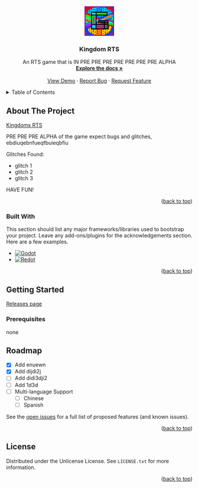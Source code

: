 <!-- Improved compatibility of back to top link: See: https://github.com/othneildrew/Best-README-Template/pull/73 -->
<a id="readme-top"></a>
<!--
*** Thanks for checking out the Best-README-Template. If you have a suggestion
*** that would make this better, please fork the repo and create a pull request
*** or simply open an issue with the tag "enhancement".
*** Don't forget to give the project a star!
*** Thanks again! Now go create something AMAZING! :D
-->



<!-- PROJECT SHIELDS -->
<!--
*** I'm using markdown "reference style" links for readability.
*** Reference links are enclosed in brackets [ ] instead of parentheses ( ).
*** See the bottom of this document for the declaration of the reference variables
*** for contributors-url, forks-url, etc. This is an optional, concise syntax you may use.
*** https://www.markdownguide.org/basic-syntax/#reference-style-links

[![Contributors][contributors-shield]][contributors-url]
[![Forks][forks-shield]][forks-url]
[![Stargazers][stars-shield]][stars-url]
[![Issues][issues-shield]][issues-url]
[![Unlicense License][license-shield]][license-url]
-->


<!-- PROJECT LOGO -->
<br />
<div align="center">
  <a href="https://github.com/Crazygiscool/kingdom-RTS">
    <img src="/assets/images/icon.png" alt="Logo" width="80" height="80">
  </a>

  <h3 align="center">Kingdom RTS</h3>

  <p align="center">
    An RTS game that is IN PRE PRE PRE PRE PRE PRE PRE ALPHA
    <br />
    <a href="https://github.com/Crazygiscool/kingdom-RTS"><strong>Explore the docs »</strong></a>
    <br />
    <br />
    <a href="https://github.com/Crazygiscool/kingdom-RTS">View Demo</a>
    &middot;
    <a href="https://github.com/Crazygiscool/kingdom-RTS/issues/new?labels=bug&template=bug-report---.md">Report Bug</a>
    &middot;
    <a href="https://github.com/Crazygiscool/kingdom-RTS/issues/new?labels=enhancement&template=feature-request---.md">Request Feature</a>
  </p>
</div>



<!-- TABLE OF CONTENTS -->
<details>
  <summary>Table of Contents</summary>
  <ol>
    <li>
      <a href="#about-the-project">About The Project</a>
      <ul>
        <li><a href="#built-with">Built With</a></li>
      </ul>
    </li>
    <li>
      <a href="#getting-started">Getting Started</a>
      <ul>
        <!-- <li><a href="#prerequisites">Prerequisites</a></li> -->
        <li><a href="#installation">Installation</a></li>
      </ul>
    </li>
    <li><a href="#usage">Usage</a></li>
    <li><a href="#roadmap">Roadmap</a></li>
    <li><a href="#contributing">Contributing</a></li>
    <li><a href="#license">License</a></li>
    <li><a href="#contact">Contact</a></li>
    <li><a href="#acknowledgments">Acknowledgments</a></li>
  </ol>
</details>



<!-- ABOUT THE PROJECT -->
## About The Project

[Kingdoms RTS](https://github.com/Crazygiscool/kingdom-RTS/blob/main/assets/images/screenshot.png)

PRE PRE PRE ALPHA of the game expect bugs and glitches, ebdiuqebnfueqfbuieqbfiu

Glitches Found:
* glitch 1
* glitch 2
* glitch 3

HAVE FUN!

<p align="right">(<a href="#readme-top">back to top</a>)</p>



### Built With

This section should list any major frameworks/libraries used to bootstrap your project. Leave any add-ons/plugins for the acknowledgements section. Here are a few examples.

* [![Godot][Godot]][Godot-url]
* [![Redot][Redot]][Redot-url]

<p align="right">(<a href="#readme-top">back to top</a>)</p>



<!-- GETTING STARTED -->
## Getting Started

[Releases page](https://github.com/Crazygiscool/kingdom-RTS/releases)

### Prerequisites

none

<!-- ROADMAP -->
## Roadmap

- [x] Add enuewn
- [x] Add dijdi2j
- [ ] Add didi3dji2
- [ ] Add 1d3d
- [ ] Multi-language Support
    - [ ] Chinese
    - [ ] Spanish

See the [open issues](https://github.com/crazygiscool/kingdom-RTS/issues) for a full list of proposed features (and known issues).

<p align="right">(<a href="#readme-top">back to top</a>)</p>

<!-- LICENSE -->
## License

Distributed under the Unlicense License. See `LICENSE.txt` for more information.

<p align="right">(<a href="#readme-top">back to top</a>)</p>



<!-- ACKNOWLEDGMENTS
## Acknowledgments

Use this space to list resources you find helpful and would like to give credit to. I've included a few of my favorites to kick things off!

* [Choose an Open Source License](https://choosealicense.com)
* [GitHub Emoji Cheat Sheet](https://www.webpagefx.com/tools/emoji-cheat-sheet)
* [Malven's Flexbox Cheatsheet](https://flexbox.malven.co/)
* [Malven's Grid Cheatsheet](https://grid.malven.co/)
* [Img Shields](https://shields.io)
* [GitHub Pages](https://pages.github.com)
* [Font Awesome](https://fontawesome.com)
* [React Icons](https://react-icons.github.io/react-icons/search)

<p align="right">(<a href="#readme-top">back to top</a>)</p>
-->


<!-- MARKDOWN LINKS & IMAGES -->
<!-- https://www.markdownguide.org/basic-syntax/#reference-style-links -->
[contributors-shield]: https://img.shields.io/github/contributors/crazygiscool/kingdom-RTS.svg?style=for-the-badge
[contributors-url]: https://github.com/crazygiscool/kingdom-RTS/graphs/contributors
[forks-shield]: https://img.shields.io/github/forks/crazygiscool/kingdom-RTS.svg?style=for-the-badge
[forks-url]: https://github.com/crazygiscool/kingdom-RTS/network/members
[stars-shield]: https://img.shields.io/github/stars/crazygiscool/kingdom-RTS.svg?style=for-the-badge
[stars-url]: https://github.com/crazygiscool/kingdom-RTS/stargazers
[issues-shield]: https://img.shields.io/github/issues/crazygiscool/kingdom-RTS.svg?style=for-the-badge
[issues-url]: https://github.com/crazygiscool/kingdom-RTS/issues
[license-shield]: https://img.shields.io/github/license/crazygiscool/kingdom-RTS.svg?style=for-the-badge
[license-url]: https://github.com/crazygiscool/kingdom-RTS/blob/master/LICENSE.txt
[Godot]: https://img.shields.io/badge/godot-000000?style=for-the-badge&logo=Godot
[Godot-url]: https://godotengine.org/
[Redot]: https://img.shields.io/badge/Redot-20232A?style=for-the-badge&logo=redot&logoColor=61DAFB
[Redot-url]: https://redotengine.org/
